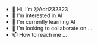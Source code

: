 - 👋 Hi, I’m @Adri232323
- 👀 I’m interested in AI
- 🌱 I’m currently learning AI
- 💞️ I’m looking to collaborate on ...
- 📫 How to reach me ...

<!---
Adri232323/Adri232323 is a ✨ special ✨ repository because its `README.md` (this file) appears on your GitHub profile.
You can click the Preview link to take a look at your changes.
--->
